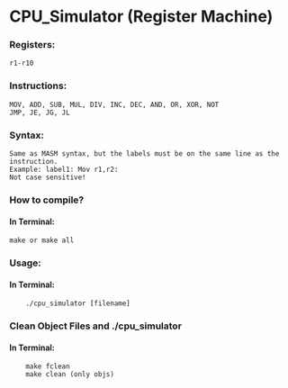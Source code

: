 # CPU_Simulator (Register Machine)
### Registers:
    r1-r10  
### Instructions:
    MOV, ADD, SUB, MUL, DIV, INC, DEC, AND, OR, XOR, NOT  
    JMP, JE, JG, JL
    
### Syntax:
    Same as MASM syntax, but the labels must be on the same line as the instruction.  
    Example: label1: Mov r1,r2:
    Not case sensitive!

### How to compile?
#### In Terminal:
```
make or make all
```
### Usage:  
#### In Terminal:  
```
    ./cpu_simulator [filename]
```
### Clean Object Files and ./cpu_simulator
#### In Terminal:  
```
    make fclean
    make clean (only objs)
```
